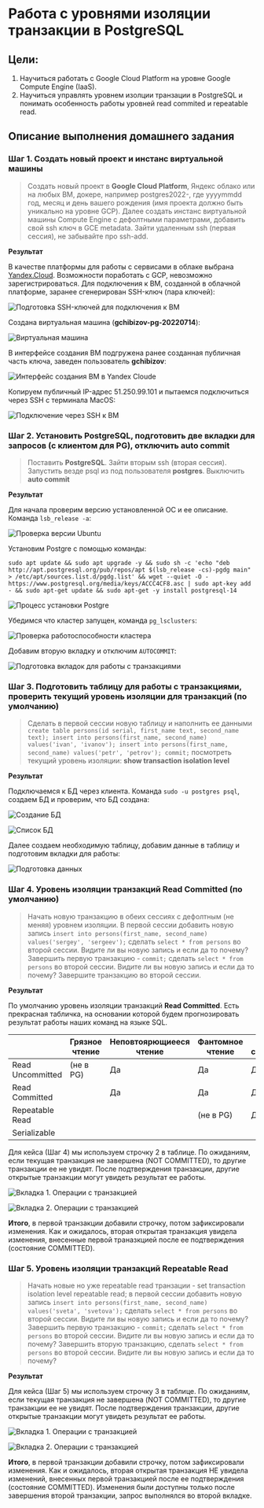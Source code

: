# Работа с уровнями изоляции транзакции в PostgreSQL

## Цели:
1. Научиться работать с Google Cloud Platform на уровне Google Compute Engine (IaaS).
1. Научиться управлять уровнем изолции транзации в PostgreSQL и понимать особенность работы уровней read commited и repeatable read.

## Описание выполнения домашнего задания

### Шаг 1. Создать новый проект и инстанс виртуальной машины

> Создать новый проект в **Google Cloud Platform**, Яндекс облако или на любых ВМ, докере, например postgres2022-, где yyyymmdd год, месяц и день вашего рождения (имя проекта должно быть уникально на уровне GCP). Далее создать инстанс виртуальной машины Compute Engine с дефолтными параметрами, добавить свой ssh ключ в GCE metadata. Зайти удаленным ssh (первая сессия), не забывайте про ssh-add.

**Результат**

В качестве платформы для работы с сервисами в облаке выбрана [Yandex.Cloud](https://console.cloud.yandex.ru). Возможности поработать с GCP, невозможно зарегистрироваться. Для подключения к ВМ, созданной в облачной платформе, заранее сгенерирован SSH-ключ (пара ключей):

![Подготовка SSH-ключей для подключения к ВМ](/images/scr-dz01-01.png)

Создана виртуальная машина (**gchibizov-pg-20220714**):

![Виртуальная машина](/images/scr-dz01-03.png)

В интерфейсе создания ВМ подгружена ранее созданная публичная часть ключа, заведен пользователь **gchibizov**:

![Интерфейс создания ВМ в Yandex Cloude](/images/scr-dz01-02.png)

Копируем публичный IP-адрес 51.250.99.101 и пытаемся подключиться через SSH с терминала MacOS:

![Подключение через SSH к ВМ](/images/scr-dz01-04.png)

### Шаг 2. Установить PostgreSQL, подготовить две вкладки для запросов (с клиентом для PG), отключить auto commit

> Поставить **PostgreSQL**. Зайти вторым ssh (вторая сессия). Запустить везде psql из под пользователя **postgres**. Выключить **auto commit**

**Результат**

Для начала проверим версию установленной ОС и ее описание. Команда `lsb_release -a`:

![Проверка версии Ubuntu](/images/scr-dz01-05.png)

Установим Postgre с помощью команды:

```
sudo apt update && sudo apt upgrade -y && sudo sh -c 'echo "deb http://apt.postgresql.org/pub/repos/apt $(lsb_release -cs)-pgdg main" > /etc/apt/sources.list.d/pgdg.list' && wget --quiet -O - https://www.postgresql.org/media/keys/ACCC4CF8.asc | sudo apt-key add - && sudo apt-get update && sudo apt-get -y install postgresql-14
```

![Процесс установки Postgre](/images/scr-dz01-06.png)

Убедимся что кластер запущен, команда `pg_lsclusters`:

![Проверка работоспособности кластера](/images/scr-dz01-07.png)

Добавим вторую вкладку и отключим `AUTOCOMMIT`:

![Подготовка вкладок для работы с транзакциями](/images/scr-dz01-11.png)

### Шаг 3. Подготовить таблицу для работы с транзакциями, проверить текущий уровень изоляции для транзакций (по умолчанию)

> Сделать в первой сессии новую таблицу и наполнить ее данными `create table persons(id serial, first_name text, second_name text); insert into persons(first_name, second_name) values('ivan', 'ivanov'); insert into persons(first_name, second_name) values('petr', 'petrov'); commit;`
посмотреть текущий уровень изоляции: **show transaction isolation level**

**Результат**

Подключаемся к БД через клиента. Команда `sudo -u postgres psql`, создаем БД и проверим, что БД создана:

![Создание БД](/images/scr-dz01-09.png)

![Список БД](/images/scr-dz01-08.png)

Далее создаем необходимую таблицу, добавим данные в таблицу и подготовим вкладки для работы:

![Подготовка данных](/images/scr-dz01-10.png)

### Шаг 4. Уровень изоляции транзакций Read Committed (по умолчанию)

> Начать новую транзакцию в обеих сессиях с дефолтным (не меняя) уровнем изоляции. В первой сессии добавить новую запись `insert into persons(first_name, second_name) values('sergey', 'sergeev');` сделать `select * from persons` во второй сессии. Видите ли вы новую запись и если да то почему? Завершить первую транзакцию - `commit;` сделать `select * from persons` во второй сессии. Видите ли вы новую запись и если да то почему? Завершите транзакцию во второй сессии.

**Результат**

По умолчанию уровень изоляции транзакций **Read Committed**. Есть прекрасная табличка, на основании которой будем прогнозировать результат работы наших команд на языке SQL.

|                 |Грязное чтение | Неповтоярющиееся чтение  | Фантомное чтение  | Аномалия сериализации |
|-----------------|---------------|--------------------------|-------------------|-----------------------|
|Read Uncommitted |   (не в PG)   |          Да              |        Да         |          Да           |
|Read Сommitted   |               |          Да              |        Да         |          Да           |
|Repeatable Read  |               |                          |     (не в PG)     |          Да           |
|Serializable     |               |                          |                   |                       |

Для кейса (Шаг 4) мы используем строчку 2 в таблице. По ожиданиям, если текущая транзакция не завершена (NOT COMMITTED), то другие транзакции ее не увидят. После подтверждения транзакции, другие открытые транзакции могут увидеть результат ее работы.

![Вкладка 1. Операции с транзакцией](/images/scr-dz01-11.png)

![Вкладка 2. Операции с транзакцией](/images/scr-dz01-12.png)

**Итого**, в первой транзакции добавили строчку, потом зафиксировали изменения. Как и ожидалось, вторая открытая транзакция увидела изменения, внесенные первой траназкцией после ее подтверждения (состояние COMMITTED).

### Шаг 5. Уровень изоляции транзакций Repeatable Read

> Начать новые но уже repeatable read транзации - set transaction isolation level repeatable read; в первой сессии добавить новую запись `insert into persons(first_name, second_name) values('sveta', 'svetova');` сделать `select * from persons` во второй сессии. Видите ли вы новую запись и если да то почему? Завершить первую транзакцию - `commit;` сделать `select * from persons` во второй сессии. Видите ли вы новую запись и если да то почему? Завершить вторую транзакцию, сделать `select * from persons` во второй сессии. Видите ли вы новую запись и если да то почему?

**Результат**

Для кейса (Шаг 5) мы используем строчку 3 в таблице. По ожиданиям, если текущая транзакция не завершена (NOT COMMITTED), то другие транзакции ее не увидят. После подтверждения транзакции, другие открытые транзакции могут увидеть результат ее работы.

![Вкладка 1. Операции с транзакцией](/images/scr-dz01-13.png)

![Вкладка 2. Операции с транзакцией](/images/scr-dz01-14.png)

**Итого**, в первой транзакции добавили строчку, потом зафиксировали изменения. Как и ожидалось, вторая открытая транзакция НЕ увидела изменений, внесенных первой транзакцией после ее подтверждения (состояние COMMITTED). Изменения были доступны только после завершения второй транзакции, запрос выполнялся во второй вкладке.